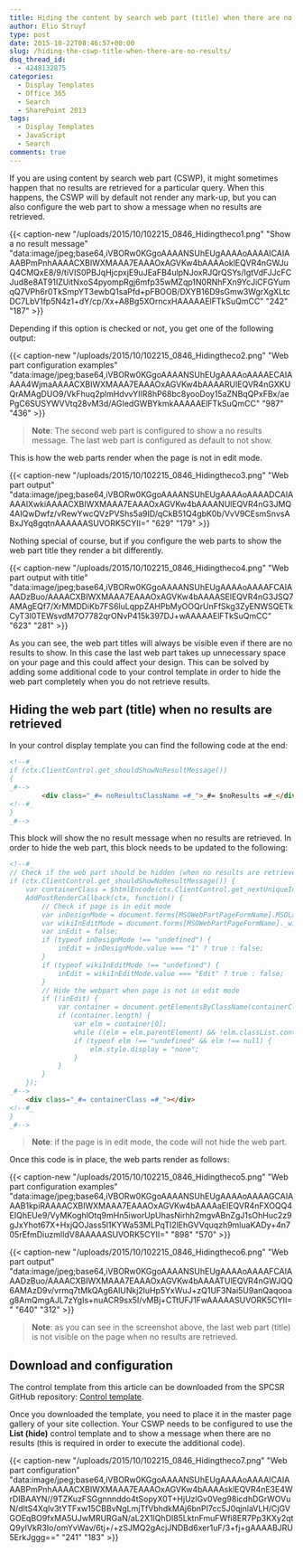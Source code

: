 ```yaml
---
title: Hiding the content by search web part (title) when there are no results
author: Elio Struyf
type: post
date: 2015-10-22T08:46:57+00:00
slug: /hiding-the-cswp-title-when-there-are-no-results/
dsq_thread_id:
  - 4248132875
categories:
  - Display Templates
  - Office 365
  - Search
  - SharePoint 2013
tags:
  - Display Templates
  - JavaScript
  - Search
comments: true
---
```


If you are using content by search web part (CSWP), it might sometimes happen that no results are retrieved for a particular query. When this happens, the CSWP will by default not render any mark-up, but you can also configure the web part to show a message when no results are retrieved.

{{< caption-new "/uploads/2015/10/102215_0846_Hidingtheco1.png" "Show a no result message"  "data:image/jpeg;base64,iVBORw0KGgoAAAANSUhEUgAAAAoAAAAICAIAAABPmPnhAAAACXBIWXMAAA7EAAAOxAGVKw4bAAAAoklEQVR4nGWJuQ4CMQxE8/9/tiVIS0PBJqHjcpxjE9uJEaFB4ulpNJoxRJQrQSYs/IgtVdFJJcFCJud8e8AT91IZUitNxoS4pyompRgj6mfp35wMZqp1N0RNhFXn9YcJiCFGYumqQ7VPh6r0TkSmpYT3ewbQ1saPfd+pFBOOB/DXYB16D9sGmw3WgrXgXLtcDC7LbV1fp5N4z1+dY/cp/Xx+A8Bg5XOrncxHAAAAAElFTkSuQmCC" "242" "187" >}}

Depending if this option is checked or not, you get one of the following output:

{{< caption-new "/uploads/2015/10/102215_0846_Hidingtheco2.png" "Web part configuration examples"  "data:image/jpeg;base64,iVBORw0KGgoAAAANSUhEUgAAAAoAAAAECAIAAAA4WjmaAAAACXBIWXMAAA7EAAAOxAGVKw4bAAAARUlEQVR4nGXKUQrAMAgDUO9/VkFhuq2plmHdvvYIIR8hP68bc8yooDoy15aZNBqQPxFBx/aePgC6SUSYWVVtq28vM3d/AGIedGWBYkmkAAAAAElFTkSuQmCC" "987" "436" >}}

> **Note**: The second web part is configured to show a no results message. The last web part is configured as default to not show.

This is how the web parts render when the page is not in edit mode.

{{< caption-new "/uploads/2015/10/102215_0846_Hidingtheco3.png" "Web part output"  "data:image/jpeg;base64,iVBORw0KGgoAAAANSUhEUgAAAAoAAAADCAIAAAAlXwkiAAAACXBIWXMAAA7EAAAOxAGVKw4bAAAANUlEQVR4nG3JMQ4AIQwDwfz/vRewYwcQVzPVShs5a9ID/qCkB51Q4gbK0b/VvV9CEsmSnvsABxJYq8gqtnAAAAAASUVORK5CYII=" "629" "179" >}}

Nothing special of course, but if you configure the web parts to show the web part title they render a bit differently.

{{< caption-new "/uploads/2015/10/102215_0846_Hidingtheco4.png" "Web part output with title"  "data:image/jpeg;base64,iVBORw0KGgoAAAANSUhEUgAAAAoAAAAFCAIAAADzBuo/AAAACXBIWXMAAA7EAAAOxAGVKw4bAAAASElEQVR4nG3JSQ7AMAgEQf7/XrMMDDiKb7FS6luLqppZAHPbMyOOQrUnFfSkg3ZyENWSQETkCyT3l0TEWsvdM7O7782qrONvP415k397DJ+wAAAAAElFTkSuQmCC" "623" "281" >}}

As you can see, the web part titles will always be visible even if there are no results to show. In this case the last web part takes up unnecessary space on your page and this could affect your design. This can be solved by adding some additional code to your control template in order to hide the web part completely when you do not retrieve results.

## Hiding the web part (title) when no results are retrieved

In your control display template you can find the following code at the end:

```html
<!--#_
if (ctx.ClientControl.get_shouldShowNoResultMessage())
{
_#-->
        <div class="_#= noResultsClassName =#_">_#= $noResults =#_</div>
<!--#_
}
_#-->
```

This block will show the no result message when no results are retrieved. In order to hide the web part, this block needs to be updated to the following:

```html
<!--#_
// Check if the web part should be hidden (when no results are retrieved)
if (ctx.ClientControl.get_shouldShowNoResultMessage()) {
    var containerClass = $htmlEncode(ctx.ClientControl.get_nextUniqueId() + "_hide");
    AddPostRenderCallback(ctx, function() {
        // Check if page is in edit mode
        var inDesignMode = document.forms[MSOWebPartPageFormName].MSOLayout_InDesignMode;
        var wikiInEditMode = document.forms[MSOWebPartPageFormName]._wikiPageMode;
        var inEdit = false;
        if (typeof inDesignMode !== "undefined") {
            inEdit = inDesignMode.value === "1" ? true : false;
        }
        if (typeof wikiInEditMode !== "undefined") {
            inEdit = wikiInEditMode.value === "Edit" ? true : false;
        }
        // Hide the webpart when page is not in edit mode
        if (!inEdit) {
            var container = document.getElementsByClassName(containerClass);
            if (container.length) {
                var elm = container[0];
                while ((elm = elm.parentElement) && !elm.classList.contains('s4-wpcell-plain'));
                if (typeof elm !== "undefined" && elm !== null) {
                    elm.style.display = "none";
                }
            }
        }
    });
_#-->
    <div class="_#= containerClass =#_"></div>
<!--#_
}
_#-->
```

> **Note**: if the page is in edit mode, the code will not hide the web part.

Once this code is in place, the web parts render as follows:

{{< caption-new "/uploads/2015/10/102215_0846_Hidingtheco5.png" "Web part configuration examples"  "data:image/jpeg;base64,iVBORw0KGgoAAAANSUhEUgAAAAoAAAAGCAIAAAB1kpiRAAAACXBIWXMAAA7EAAAOxAGVKw4bAAAAaElEQVR4nFXOQQ4EIQhEUe9/VyMKoghlOtq9mHn5iworUpUhasNirhh2mgvABnZgJ1sOhHuc2z9gJxYhot67X+HxjQOJass5l1KYWa53MLPqTI2lEhGVVquqzh9mluaKADy+4n705rEfmDiuzmIldV8AAAAASUVORK5CYII=" "898" "570" >}}

{{< caption-new "/uploads/2015/10/102215_0846_Hidingtheco6.png" "Web part output"  "data:image/jpeg;base64,iVBORw0KGgoAAAANSUhEUgAAAAoAAAAFCAIAAADzBuo/AAAACXBIWXMAAA7EAAAOxAGVKw4bAAAATUlEQVR4nGWJQQ6AMAzD9v/vrmq7tMkQAg6AlUNkj2luHp5YxWuJ+zQ1UF3Nai5U9anQaqooag8AmQmgAJL7zYgIs+nuACR9sx5I/vMBj+CTtUFJ1FwAAAAASUVORK5CYII=" "640" "312" >}}

> **Note**: as you can see in the screenshot above, the last web part (title) is not visible on the page when no results are retrieved.

## Download and configuration

The control template from this article can be downloaded from the SPCSR GitHub repository: [Control template](https://github.com/SPCSR/DisplayTemplates/tree/master/Search%20Display%20Templates/Hiding%20the%20CSWP%20title%20when%20there%20are%20no%20results).

Once you downloaded the template, you need to place it in the master page gallery of your site collection. Your CSWP needs to be configured to use the **List (hide)** control template and to show a message when there are no results (this is required in order to execute the additional code).

{{< caption-new "/uploads/2015/10/102215_0846_Hidingtheco7.png" "Web part configuration"  "data:image/jpeg;base64,iVBORw0KGgoAAAANSUhEUgAAAAoAAAAICAIAAABPmPnhAAAACXBIWXMAAA7EAAAOxAGVKw4bAAAAsklEQVR4nE3E4WrDIBAAYN//9TZKuzFSGgnnnddo4tSopyX0T+HjUzlGv0Veg98icdhDGrWOVuN/dltS4Xqlv3tYTFxw15CBBvNgLmjTfVbhdkMAj6bnPI7cc5J0qjnlaVLH/CjGVGOEqBO9fxMA5UJwMRURGaN/aL2X1lQhDI85LktnFmuFWfi8ER7Pp3KXy2qtQ9yIVkR3Io/omYvWav/6tj+/+zSJMQ2gAcjJNDBd6xer1uF/3+fj+gAAAABJRU5ErkJggg==" "241" "183" >}}